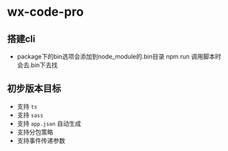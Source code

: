 # wx-code-pro

## 搭建cli
- package下的bin选项会添加到node_module的.bin目录 npm run 调用脚本时会去.bin下去找

## 初步版本目标

- 支持 `ts`
- 支持 `sass`
- 支持 `app.json` 自动生成
- 支持分包策略
- 支持事件传递参数
